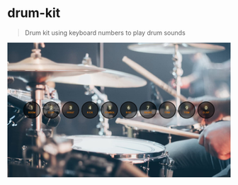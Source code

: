 # drum-kit

> Drum kit using keyboard numbers to play drum sounds

![Man playing drums with buttons 0-9 for keyboard sounds](https://github.com/TwoTurtles/drum-kit/blob/main/images/screenshot-drum-kit.jpg)
